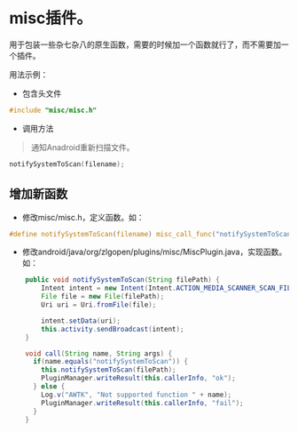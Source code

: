 # misc插件。

用于包装一些杂七杂八的原生函数，需要的时候加一个函数就行了，而不需要加一个插件。

用法示例：

* 包含头文件

```c
#include "misc/misc.h"
```

* 调用方法

> 通知Anadroid重新扫描文件。

```c
notifySystemToScan(filename);
```

## 增加新函数

* 修改misc/misc.h，定义函数。如：

```c
#define notifySystemToScan(filename) misc_call_func("notifySystemToScan", filename, NULL, NULL);
```

* 修改android/java/org/zlgopen/plugins/misc/MiscPlugin.java，实现函数。如：

```java
    public void notifySystemToScan(String filePath) {
        Intent intent = new Intent(Intent.ACTION_MEDIA_SCANNER_SCAN_FILE);
        File file = new File(filePath);
        Uri uri = Uri.fromFile(file);

        intent.setData(uri);
        this.activity.sendBroadcast(intent);
    }

    void call(String name, String args) {
      if(name.equals("notifySystemToScan")) {
        this.notifySystemToScan(filePath);
        PluginManager.writeResult(this.callerInfo, "ok");
      } else {
        Log.v("AWTK", "Not supported function " + name);
        PluginManager.writeResult(this.callerInfo, "fail");
      }
    }
```
